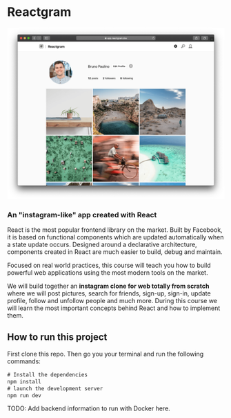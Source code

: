 # Reactgram

![Reactgram user profile page](./public/reactgram-screenshot.png)

### An "instagram-like" app created with React

React is the most popular frontend library on the market. Built by Facebook, it is based on functional components which are updated automatically when a state update occurs. Designed around a declarative architecture, components created in React are much easier to build, debug and maintain.

Focused on real world practices, this course will teach you how to build powerful web applications using the most modern tools on the market.

We will build together an **instagram clone for web totally from scratch** where we will post pictures, search for friends, sign-up, sign-in, update profile, follow and unfollow people and much more. During this course we will learn the most important concepts behind React and how to implement them.

## How to run this project

First clone this repo. Then go you your terminal and run the following commands:

```shell
# Install the dependencies
npm install
# launch the development server
npm run dev
```

TODO: Add backend information to run with Docker here.
